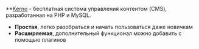 **[Kerno](http://www.kerno.ru) - бесплатная система управления контентом (CMS), разработанная на PHP и MySQL.

* **Простая**, легко разобраться и начать пользоваться даже новичкам
* **Расширяемая**, дополнительный функционал можно добавить с помощью плагинов

